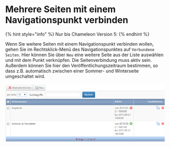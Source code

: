 # Mehrere Seiten mit einem Navigationspunkt verbinden

{% hint style="info" %}
Nur bis Chameleon Version 5:
{% endhint %}

Wenn Sie weitere Seiten mit einem Navigationspunkt verbinden wollen, gehen Sie im Rechtsklick-Menü des Navigationspunktes auf `Verbundene Seiten`. Hier können Sie über `Neu` eine weitere Seite aus der Liste auswählen und mit dem Punkt verknüpfen. Die Seitenverbindung muss aktiv sein. Außerdem können Sie hier den Veröffentlichungszeitraum bestimmen, so dass z.B. automatisch zwischen einer Sommer- und Winterseite umgeschaltet wird.

![](../../.gitbook/assets/seitenverwaltung_mehrere_seiten.png)

